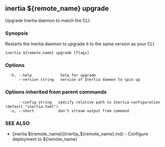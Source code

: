 ## inertia ${remote_name} upgrade

Upgrade Inertia daemon to match the CLI.

### Synopsis

Restarts the Inertia daemon to upgrade it to the same version as your CLI

```
inertia ${remote_name} upgrade [flags]
```

### Options

```
  -h, --help             help for upgrade
      --version string   version of Inertia daemon to spin up
```

### Options inherited from parent commands

```
      --config string   specify relative path to Inertia configuration (default "inertia.toml")
  -s, --short           don't stream output from command
```

### SEE ALSO

* [inertia ${remote_name}](inertia_${remote_name}.md)	 - Configure deployment to ${remote_name}

